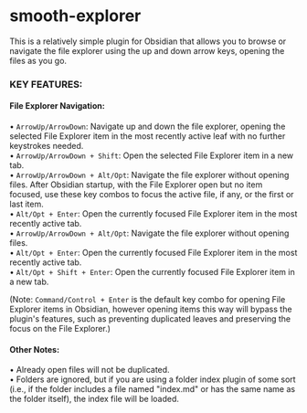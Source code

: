 # smooth-explorer

This is a relatively simple plugin for Obsidian that allows you to browse or navigate the file explorer using the up and down arrow keys, opening the files as you go.  

### KEY FEATURES:

#### File Explorer Navigation:  
• `ArrowUp/ArrowDown`: Navigate up and down the file explorer, opening the selected File Explorer item in the most recently active leaf with no further keystrokes needed.  
• `ArrowUp/ArrowDown + Shift`: Open the selected File Explorer item in a new tab.  
• `ArrowUp/ArrowDown + Alt/Opt`: Navigate the file explorer without opening files. After Obsidian startup, with the File Explorer open but no item focused, use these key combos to focus the active file, if any, or the first or last item.   
• `Alt/Opt + Enter`: Open the currently focused File Explorer item in the most recently active tab.  
• `ArrowUp/ArrowDown + Alt/Opt`: Navigate the file explorer without opening files.  
• `Alt/Opt + Enter`: Open the currently focused File Explorer item in the most recently active tab.  
• `Alt/Opt + Shift + Enter`: Open the currently focused File Explorer item in a new tab.

(Note: `Command/Control + Enter` is the default key combo for opening File Explorer items in Obsidian, however opening items this way will bypass the plugin's features, such as preventing duplicated leaves and preserving the focus on the File Explorer.)

#### Other Notes:
• Already open files will not be duplicated.  
• Folders are ignored, but if you are using a folder index plugin of some sort (i.e., if the folder includes a file named "index.md" or has the same name as the folder itself), the index file will be loaded.  

